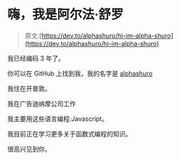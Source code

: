 # 嗨，我是阿尔法·舒罗

> 原文:[https://dev.to/alphashuro/hi-im-alpha-shuro](https://dev.to/alphashuro/hi-im-alpha-shuro)

我已经编码 3 年了。

你可以在 GitHub 上找到我，我的名字是 [alphashuro](https://github.com/alphashuro)

我住在开普敦。

我在广告迪纳摩公司工作

我主要用这些语言编程:Javascript。

我目前正在学习更多关于函数式编程的知识。

很高兴见到你。